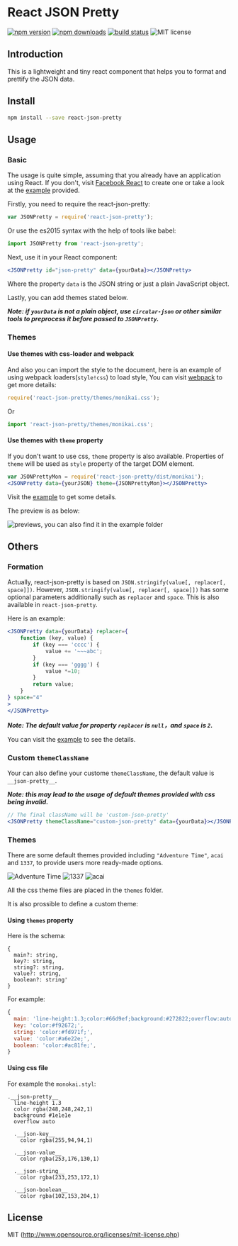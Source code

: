 # React JSON Pretty

[![npm version](https://badge.fury.io/js/react-json-pretty.svg)](https://badge.fury.io/js/react-json-pretty)
[![npm downloads](https://img.shields.io/npm/dm/react-json-pretty.svg)](https://www.npmjs.com/package/react-json-pretty)
[![build status](https://api.travis-ci.org/chenckang/react-json-pretty.svg?branch=master)](https://travis-ci.org/chenckang/react-json-pretty)
![MIT license](https://img.shields.io/github/license/mashape/apistatus.svg)

## Introduction

This is a lightweight and tiny react component that helps you to format and prettify the JSON data. 

## Install
```bash
npm install --save react-json-pretty
```

## Usage

### Basic

The usage is quite simple, assuming that you already have an application using React. If you don't, visit [Facebook React](https://reactjs.org/) to create one or take a look at the [example](https://github.com/chenckang/react-json-pretty/tree/master/example) provided.

Firstly, you need to require the react-json-pretty:

```javascript
var JSONPretty = require('react-json-pretty');
```
Or use the es2015 syntax with the help of tools like babel:

```javascript
import JSONPretty from 'react-json-pretty';
```

Next, use it in your React component:

```jsx
<JSONPretty id="json-pretty" data={yourData}></JSONPretty>
```

Where the property `data` is the JSON string or just a plain JavaScript object.

Lastly, you can add themes stated below.

***Note: if `yourData` is not a plain object, use `circular-json` or other similar tools to preprocess it before passed to `JSONPretty`.***

### Themes

#### Use themes with css-loader and webpack

And also you can import the style to the document, here is an example of using webpack loaders(`style!css`) to load style, You can visit [webpack](https://webpack.js.org/) to get more details:

```javascript
require('react-json-pretty/themes/monikai.css');
```

Or

```javascript
import 'react-json-pretty/themes/monikai.css';
```

#### Use themes with `theme` property

If you don't want to use css, `theme` property is also available. Properties of `theme` will be used as `style` property of the target DOM element.

```jsx
var JSONPrettyMon = require('react-json-pretty/dist/monikai');
<JSONPretty data={yourJSON} theme={JSONPrettyMon}></JSONPretty>
```

Visit the [example](https://github.com/chenckang/react-json-pretty/tree/master/example) to get some details.

The preview is as below:

![previews, you can also find it in the example folder](https://github.com/chenckang/react-json-pretty/blob/master/example/preview.png?raw=true)

## Others

### Formation

Actually, react-json-pretty is based on `JSON.stringify(value[, replacer[, space]])`. However, `JSON.stringify(value[, replacer[, space]])` has some optional parameters additionally such as `replacer` and `space`. This is also available in `react-json-pretty`.

Here is an example:

```jsx
<JSONPretty data={yourData} replacer={
    function (key, value) {
        if (key === 'cccc') {
            value += '~~~abc';
        }
        if (key === 'gggg') {
            value *=10;
        }
        return value;
    }
} space="4"
>
</JSONPretty>
```

***Note: The default value for property `replacer` is `null`，and `space` is `2`.***

You can visit the [example](https://github.com/chenckang/react-json-pretty/tree/master/example) to see the details.

### Custom `themeClassName`

Your can also define your custome `themeClassName`, the default value is `__json-pretty__`.

***Note: this may lead to the usage of default themes provided with css being invalid.***

```jsx
// The final className will be 'custom-json-pretty'
<JSONPretty themeClassName="custom-json-pretty" data={yourData}></JSONPretty>
```

### Themes

There are some default themes provided including `"Adventure Time"`, `acai` and `1337`, to provide users more ready-made options.

![Adventure Time](https://github.com/chenckang/react-json-pretty/blob/master/example/at.png?raw=true)
![1337](https://github.com/chenckang/react-json-pretty/blob/master/example/1337.png?raw=true)
![acai](https://github.com/chenckang/react-json-pretty/blob/master/example/acai.png?raw=true)

All the css theme files are placed in the `themes` folder.

It is also prossible to define a custom theme:

#### Using `themes` property

Here is the schema:

```
{
  main?: string,
  key?: string,
  string?: string,
  value?: string,
  boolean?: string'
}
```

For example: 

```js
{
  main: 'line-height:1.3;color:#66d9ef;background:#272822;overflow:auto;',
  key: 'color:#f92672;',
  string: 'color:#fd971f;',
  value: 'color:#a6e22e;',
  boolean: 'color:#ac81fe;',
}
```

#### Using css file

For example the `monokai.styl`:

```
.__json-pretty__ 
  line-height 1.3
  color rgba(248,248,242,1)
  background #1e1e1e
  overflow auto

  .__json-key__
    color rgba(255,94,94,1)

  .__json-value__
    color rgba(253,176,130,1)

  .__json-string__
    color rgba(233,253,172,1)

  .__json-boolean__
    color rgba(102,153,204,1)
```

## License

MIT (http://www.opensource.org/licenses/mit-license.php)
